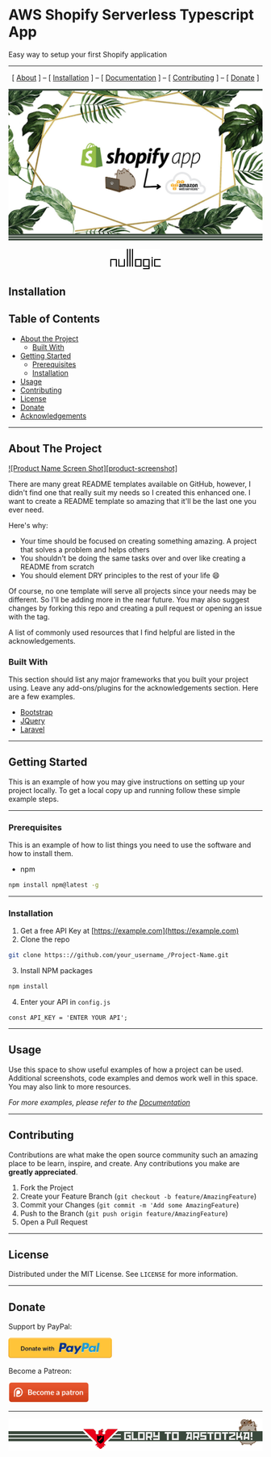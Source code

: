 # AWS Shopify Serverless Typescript App
Easy way to setup your first Shopify application

<hr />
<p align="center"> [ <a href="#about">About</a> ] – [ <a href="#install">Installation</a> ] – [ <a href="../../wiki">Documentation</a> ] – [ <a href="#contributing">Contributing</a> ] – [ <a href="#donate">Donate</a> ] </p>
<p align="center">
<img src="./.imgs/header.jpg" alt="Shopify + AWS = <3 ">
</p>

<p align="center">
  <img src="./.imgs/logo.gif" alt="NullLogic logo">
</p>

<!-- install -->

## Installation


<!-- TABLE OF CONTENTS -->
## Table of Contents

* [About the Project](#about-the-project)
  * [Built With](#built-with)
* [Getting Started](#getting-started)
  * [Prerequisites](#prerequisites)
  * [Installation](#installation)
* [Usage](#usage)
* [Contributing](#contributing)
* [License](#license)
* [Donate](#donate)
* [Acknowledgements](#acknowledgements)

<hr />

<!-- ABOUT THE PROJECT -->
## About The Project

[![Product Name Screen Shot][product-screenshot]](https://example.com)

There are many great README templates available on GitHub, however, I didn't find one that really suit my needs so I created this enhanced one. I want to create a README template so amazing that it'll be the last one you ever need.

Here's why:
* Your time should be focused on creating something amazing. A project that solves a problem and helps others
* You shouldn't be doing the same tasks over and over like creating a README from scratch
* You should element DRY principles to the rest of your life :smile:

Of course, no one template will serve all projects since your needs may be different. So I'll be adding more in the near future. You may also suggest changes by forking this repo and creating a pull request or opening an issue with the tag.

A list of commonly used resources that I find helpful are listed in the acknowledgements.

### Built With
This section should list any major frameworks that you built your project using. Leave any add-ons/plugins for the acknowledgements section. Here are a few examples.
* [Bootstrap](https://getbootstrap.com)
* [JQuery](https://jquery.com)
* [Laravel](https://laravel.com)

<hr />

<!-- GETTING STARTED -->
## Getting Started

This is an example of how you may give instructions on setting up your project locally.
To get a local copy up and running follow these simple example steps.

<hr />

### Prerequisites

This is an example of how to list things you need to use the software and how to install them.
* npm
```sh
npm install npm@latest -g
```

<hr />

### Installation

1. Get a free API Key at [https://example.com](https://example.com)
2. Clone the repo
```sh
git clone https:://github.com/your_username_/Project-Name.git
```
3. Install NPM packages
```sh
npm install
```
4. Enter your API in `config.js`
```JS
const API_KEY = 'ENTER YOUR API';
```

<hr />

<!-- USAGE EXAMPLES -->
## Usage

Use this space to show useful examples of how a project can be used. Additional screenshots, code examples and demos work well in this space. You may also link to more resources.

_For more examples, please refer to the [Documentation](https://example.com)_

<hr />

<!-- CONTRIBUTING -->
## Contributing

Contributions are what make the open source community such an amazing place to be learn, inspire, and create. Any contributions you make are **greatly appreciated**.

1. Fork the Project
2. Create your Feature Branch (`git checkout -b feature/AmazingFeature`)
3. Commit your Changes (`git commit -m 'Add some AmazingFeature`)
4. Push to the Branch (`git push origin feature/AmazingFeature`)
5. Open a Pull Request

<hr />

<!-- LICENSE -->
## License

Distributed under the MIT License. See `LICENSE` for more information.


<hr />

<!-- DONATE -->
## Donate


Support by PayPal:

<p><a href="https://www.paypal.me/vladimirlukyanov">
    <img src="./.imgs/paypal-button-png-10.png" height="40" />
</a></p>

Become a Patreon:

<a href="https://www.patreon.com/vladimirlukyanov">
    <img src="./.imgs/patreon-button-png-10.png" height="40" />
</a>

<hr />

<p align="left"><a target="_blank" rel="noopener noreferrer" href="https://store.steampowered.com/app/239030/Papers_Please/"><img src="./.imgs/footer.png" alt="glory to arstotzka" style="max-width:100%;"></a></p>